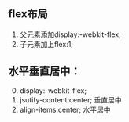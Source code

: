 ## flex布局

1. 父元素添加display:-webkit-flex;
2. 子元素加上flex:1;


## 水平垂直居中：
0. display:-webkit-flex;
1. jsutify-content:center;   垂直居中
2. align-items:center;       水平居中
